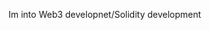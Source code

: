 Im into Web3 developnet/Solidity development

<!---
GT2F8/GT2F8 is a ✨ special ✨ repository because its `README.md` (this file) appears on your GitHub profile.
You can click the Preview link to take a look at your changes.
--->
